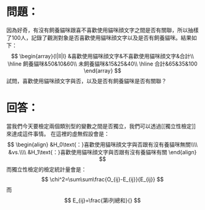# 問題：
因為好奇，有沒有飼養貓咪跟喜不喜歡使用貓咪顔文字之間是否有關聯，所以抽樣了100人，記錄了觀測對象是否喜歡使用貓咪顔文字以及是否有飼養貓咪。結果如下：
$$
\begin{array}{l|ll|l}
&喜歡使用貓咪顔文字&不喜歡使用貓咪顔文字&合計\\
\hline
飼養貓咪&50&10&60\\
未飼養貓咪&15&25&40\\
\hline
合計&65&35&100
\end{array}
$$
試問，喜歡使用貓咪顔文字與否，以及是否有飼養貓咪是否有關聯？
# 回答：
當我們今天要檢定兩個類別型的變數之間是否獨立，我們可以透過[[獨立性檢定]]來達成這件事情。
在這裡的虛無假設會是：
$$
\begin{align}
&H_0\text{：}喜歡使用貓咪顔文字與否跟有沒有養貓咪無關\\\\
&vs.\\\\
&H_1\text{：}喜歡使用貓咪顔文字與否跟有沒有養貓咪有關
\end{align}
$$
而獨立性檢定的檢定統計量會是：
$$
\chi^2=\sum\sum\frac{O_{ij}-E_{ij}}{E_{ij}}
$$
而
$$
E_{ij}=\frac{第i列總和}{}
$$
